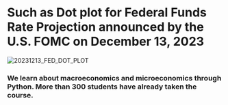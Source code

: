 # Such as Dot plot for Federal Funds Rate Projection announced by the U.S. FOMC on December 13, 2023

![20231213_FED_DOT_PLOT](https://github.com/jkm2000korea/DataAnalysisClass/assets/77305773/50b9409e-eddf-4ac9-894a-6d700a3e7049)

### We learn about macroeconomics and microeconomics through Python. More than 300 students have already taken the course.

